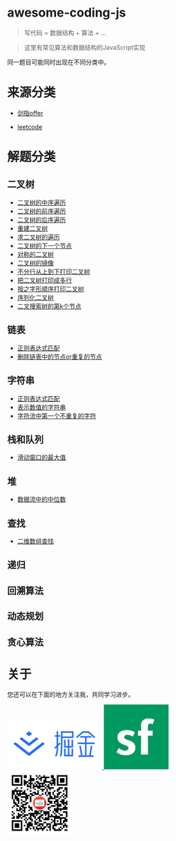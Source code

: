 # awesome-coding-js

> 写代码 = 数据结构 + 算法 + ...

> 这里有常见算法和数据结构的JavaScript实现

同一题目可能同时出现在不同分类中。

# 来源分类

- [剑指offer](/剑指offer)

- [leetcode](/leetcode)

# 解题分类

## 二叉树

- [二叉树的中序遍历](/二叉树/二叉树的中序遍历.md)
- [二叉树的前序遍历](/二叉树/二叉树的前序遍历.md)
- [二叉树的后序遍历](/二叉树/二叉树的后序遍历.md)
- [重建二叉树](/二叉树/重建二叉树.md)
- [求二叉树的遍历](/二叉树/重建二叉树.md/#求二叉树的遍历)
- [二叉树的下一个节点](/二叉树/二叉树的下一个节点.md)
- [对称的二叉树](/二叉树/对称的二叉树.md)
- [二叉树的镜像](/二叉树/二叉树的镜像.md)
- [不分行从上到下打印二叉树](/二叉树/从上到下打印二叉树.md/#题目1-不分行从上到下打印)
- [把二叉树打印成多行](/二叉树/从上到下打印二叉树.md/#题目2-把二叉树打印成多行)
- [按之字形顺序打印二叉树](/二叉树/从上到下打印二叉树.md/#题目3-按之字形顺序打印二叉树)
- [序列化二叉树](/二叉树/序列化二叉树.md)
- [二叉搜索树的第k个节点](/二叉树/二叉搜索树的第k个节点.md)

## 链表

- [正则表达式匹配](/链表/链表中环的入口节点.md)
- [删除链表中的节点or重复的节点](/链表/删除链表中的节点or重复的节点.md)

## 字符串

- [正则表达式匹配](/字符串/正则表达式匹配.md)
- [表示数值的字符串](/字符串/表示数值的字符串.md)
- [字符流中第一个不重复的字符](/字符串/字符流中第一个不重复的字符.md)

## 栈和队列
- [滑动窗口的最大值](/栈和队列/滑动窗口的最大值.md)

## 堆

- [数据流中的中位数](/堆/数据流中的中位数.md)

## 查找

- [二维数组查找](/查找/二维数组查找.md)

## 递归

## 回溯算法

## 动态规划

## 贪心算法

# 关于

您还可以在下面的地方关注我，共同学习进步。


<a href="https://juejin.im/user/5bea27965188250edf4ad8b7" >
  <img src="./dist/img/juejin.png"  width="220px" height="110px" /> 
</a>

<a href="https://segmentfault.com/u/conardli" class="item" >
  <img src="./dist/img/segmentfault.jpg" width="150px" height="150px" />
</a>

<a href="https://mp.weixin.qq.com/s/dYZEHTgqvxGV7mL99JuxRQ" class="item" >
  <img src="./dist/img/gongzhonghao.png" width="150"  height="150" />
</a>
